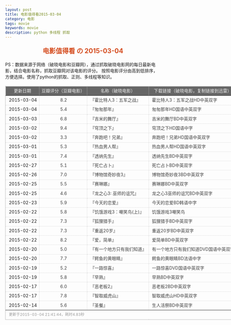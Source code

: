 ```yaml
---
layout: post
title: 电影值得看2015-03-04
category: 电影
tags: movie
keywords: movie 
description: python 多线程 抓取
---
```

<h2 style="text-align:center;color:#D54E21;margin:20px auto">电影值得看 の 2015-03-04</h2>
<div>PS：数据来源于网络（破晓电影和豆瓣网），通过抓取破晓电影网的每日最新电影，结合电影名称，抓取豆瓣网对该电影的评分。
按照电影评分由高到低排序，方便选择。使用了python的抓取、正则、多线程等知识。</div>
<table id="movietb">
	<thead>
		<tr>
			<td min-width="100px">更新日期</td>
			<td min-width="100px">豆瓣评分（豆瓣电影）</td>
			<td min-width="300px">名称（破晓电影）</td>
			<td>下载链接（破晓电影，复制链接到迅雷）</td>
		</tr>
	</thead>
	<tbody>
		<tr>
			<td>2015-03-04</td>
			<td style="color:#FF5138!important;text-align:center;"><a href="http://movie.douban.com/subject/2973079/" target="_blank">8.2</a></td>
			<td>『<a href="http://www.poxiao.com/movie/38132.html" target="_blank">霍比特人3：五军之战</a>』</td>
			<td><a href="ftp://5:5@p13.poxiao.com:8202/[www.poxiao.com破晓电影]霍比特人3：五军之战HD中英双字.rmvb" target="_blank">霍比特人3：五军之战HD中英双字</a></td>
		</tr>
				<tr>
			<td>2015-03-04</td>
			<td style="color:#FF5138!important;text-align:center;"><a href="http://movie.douban.com/subject/25779218/" target="_blank">5.4</a></td>
			<td>『<a href="http://www.poxiao.com/movie/38133.html" target="_blank">匆匆那年</a>』</td>
			<td><a href="ftp://6:6@p13.poxiao.com:8202/[www.poxiao.com破晓电影]匆匆那年HD国语中英双字.rmvb" target="_blank">匆匆那年HD国语中英双字</a></td>
		</tr>
				<tr>
			<td>2015-03-03</td>
			<td style="color:#FF5138!important;text-align:center;"><a href="http://movie.douban.com/subject/24522866/" target="_blank">6.8</a></td>
			<td>『<a href="http://www.poxiao.com/movie/38120.html" target="_blank">吉米的舞厅</a>』</td>
			<td><a href="ftp://4:4@p13.poxiao.com:8202/[www.poxiao.com破晓电影]吉米的舞厅BD中英双字.rmvb" target="_blank">吉米的舞厅BD中英双字</a></td>
		</tr>
				<tr>
			<td>2015-03-02</td>
			<td style="color:#FF5138!important;text-align:center;"><a href="http://movie.douban.com/subject/26334244/" target="_blank">9.4</a></td>
			<td>『<a href="http://www.poxiao.com/movie/38118.html" target="_blank">穹顶之下</a>』</td>
			<td><a href="ftp://3:3@p13.poxiao.com:8202/[www.poxiao.com破晓电影]穹顶之下HD国语中字.rmvb" target="_blank">穹顶之下HD国语中字</a></td>
		</tr>
				<tr>
			<td>2015-03-02</td>
			<td style="color:#FF5138!important;text-align:center;"><a href="http://movie.douban.com/subject/26274910/" target="_blank">3.3</a></td>
			<td>『<a href="http://www.poxiao.com/movie/38119.html" target="_blank">奔跑吧！兄弟</a>』</td>
			<td><a href="ftp://2:2@p13.poxiao.com:8202/[www.poxiao.com破晓电影]奔跑吧！兄弟HD国语中英双字.rmvb" target="_blank">奔跑吧！兄弟HD国语中英双字</a></td>
		</tr>
				<tr>
			<td>2015-03-01</td>
			<td style="color:#FF5138!important;text-align:center;"><a href="http://movie.douban.com/subject/25806698/" target="_blank">5.3</a></td>
			<td>『<a href="http://www.poxiao.com/movie/38114.html" target="_blank">热血男人帮</a>』</td>
			<td><a href="ftp://8:8@p13.poxiao.com:8202/[www.poxiao.com破晓电影]热血男人帮HD国语中英双字.rmvb" target="_blank">热血男人帮HD国语中英双字</a></td>
		</tr>
				<tr>
			<td>2015-03-01</td>
			<td style="color:#FF5138!important;text-align:center;"><a href="http://movie.douban.com/subject/21319853/" target="_blank">7.4</a></td>
			<td>『<a href="http://www.poxiao.com/movie/38115.html" target="_blank">透纳先生</a>』</td>
			<td><a href="ftp://1:1@p13.poxiao.com:8202/[www.poxiao.com破晓电影]透纳先生BD中英双字.rmvb" target="_blank">透纳先生BD中英双字</a></td>
		</tr>
				<tr>
			<td>2015-02-27</td>
			<td style="color:#FF5138!important;text-align:center;"><a href="http://movie.douban.com/subject/3014399/" target="_blank">5.1</a></td>
			<td>『<a href="http://www.poxiao.com/movie/38113.html" target="_blank">死亡占卜</a>』</td>
			<td><a href="ftp://7:7@p13.poxiao.com:8202/[www.poxiao.com破晓电影]死亡占卜BD中英双字.rmvb" target="_blank">死亡占卜BD中英双字</a></td>
		</tr>
				<tr>
			<td>2015-02-26</td>
			<td style="color:#FF5138!important;text-align:center;"><a href="http://movie.douban.com/subject/21349734/" target="_blank">7.0</a></td>
			<td>『<a href="http://www.poxiao.com/movie/38101.html" target="_blank">博物馆奇妙夜3</a>』</td>
			<td><a href="ftp://6:6@p13.poxiao.com:8202/[www.poxiao.com破晓电影]博物馆奇妙夜3BD中英双字.rmvb" target="_blank">博物馆奇妙夜3BD中英双字</a></td>
		</tr>
				<tr>
			<td>2015-02-25</td>
			<td style="color:#FF5138!important;text-align:center;"><a href="http://movie.douban.com/subject/3112738/" target="_blank">5.5</a></td>
			<td>『<a href="http://www.poxiao.com/movie/38099.html" target="_blank">赛琳娜</a>』</td>
			<td><a href="ftp://4:4@p13.poxiao.com:8202/[www.poxiao.com破晓电影]赛琳娜BD中英双字.rmvb" target="_blank">赛琳娜BD中英双字</a></td>
		</tr>
				<tr>
			<td>2015-02-25</td>
			<td style="color:#FF5138!important;text-align:center;"><a href="http://movie.douban.com/subject/26306929/" target="_blank">4.6</a></td>
			<td>『<a href="http://www.poxiao.com/movie/38100.html" target="_blank">龙之心3: 巫师的诅咒</a>』</td>
			<td><a href="ftp://5:5@p13.poxiao.com:8202/[www.poxiao.com破晓电影]龙之心3巫师的诅咒BD中英双字.rmvb" target="_blank">龙之心3巫师的诅咒BD中英双字</a></td>
		</tr>
				<tr>
			<td>2015-02-23</td>
			<td style="color:#FF5138!important;text-align:center;"><a href="http://movie.douban.com/subject/25828521/" target="_blank">5.9</a></td>
			<td>『<a href="http://www.poxiao.com/movie/38098.html" target="_blank">今天的恋爱</a>』</td>
			<td><a href="ftp://5:5@p13.poxiao.com:8202/[www.poxiao.com破晓电影]今天的恋爱BD韩语中字.rmvb" target="_blank">今天的恋爱BD韩语中字</a></td>
		</tr>
				<tr>
			<td>2015-02-22</td>
			<td style="color:#FF5138!important;text-align:center;"><a href="http://movie.douban.com/subject/6533054/" target="_blank">5.8</a></td>
			<td>『<a href="http://www.poxiao.com/movie/38095.html" target="_blank">饥饿游戏3：嘲笑鸟(上)</a>』</td>
			<td><a href="ftp://4:4@p13.poxiao.com:8202/[www.poxiao.com破晓电影]饥饿游戏3嘲笑鸟(上)BD中英双字.rmvb" target="_blank">饥饿游戏3嘲笑鸟</a></td>
		</tr>
				<tr>
			<td>2015-02-22</td>
			<td style="color:#FF5138!important;text-align:center;"><a href="http://movie.douban.com/subject/3011022/" target="_blank">7.3</a></td>
			<td>『<a href="http://www.poxiao.com/movie/38097.html" target="_blank">狐狸猎手</a>』</td>
			<td><a href="ftp://1:1@p13.poxiao.com:8202/[www.poxiao.com破晓电影]狐狸猎手BD中英双字.rmvb" target="_blank">狐狸猎手BD中英双字</a></td>
		</tr>
				<tr>
			<td>2015-02-22</td>
			<td style="color:#FF5138!important;text-align:center;"><a href="http://movie.douban.com/subject/25870084/" target="_blank">7.3</a></td>
			<td>『<a href="http://www.poxiao.com/movie/38012.html" target="_blank">重返20岁</a>』</td>
			<td><a href="ftp://3:3@p13.poxiao.com:8202/[www.poxiao.com破晓电影]重返20岁BD中英双字.rmvb" target="_blank">重返20岁BD中英双字</a></td>
		</tr>
				<tr>
			<td>2015-02-22</td>
			<td style="color:#FF5138!important;text-align:center;"><a href="http://movie.douban.com/subject/20441632/" target="_blank">8.2</a></td>
			<td>『<a href="http://www.poxiao.com/movie/38096.html" target="_blank">爱，简单</a>』</td>
			<td><a href="ftp://2:2@p13.poxiao.com:8202/[www.poxiao.com破晓电影]爱简单BD中英双字.rmvb" target="_blank">爱简单BD中英双字</a></td>
		</tr>
				<tr>
			<td>2015-02-20</td>
			<td style="color:#FF5138!important;text-align:center;"><a href="http://movie.douban.com/subject/25858759/" target="_blank">5.0</a></td>
			<td>『<a href="http://www.poxiao.com/movie/38093.html" target="_blank">有一个地方只有我们知道</a>』</td>
			<td><a href="ftp://8:8@p13.poxiao.com:8202/[www.poxiao.com破晓电影]有一个地方只有我们知道DVD国语中英双字.rmvb" target="_blank">有一个地方只有我们知道DVD国语中英双字</a></td>
		</tr>
				<tr>
			<td>2015-02-20</td>
			<td style="color:#FF5138!important;text-align:center;"><a href="http://movie.douban.com/subject/20494466/" target="_blank">7.7</a></td>
			<td>『<a href="http://www.poxiao.com/movie/38091.html" target="_blank">鳄鱼的黄眼睛</a>』</td>
			<td><a href="ftp://7:7@p13.poxiao.com:8202/[www.poxiao.com破晓电影]鳄鱼的黄眼睛BD法语中字.rmvb" target="_blank">鳄鱼的黄眼睛BD法语中字</a></td>
		</tr>
				<tr>
			<td>2015-02-19</td>
			<td style="color:#FF5138!important;text-align:center;"><a href="http://movie.douban.com/subject/25880244/" target="_blank">5.2</a></td>
			<td>『<a href="http://www.poxiao.com/movie/38090.html" target="_blank">一路惊喜</a>』</td>
			<td><a href="ftp://6:6@p13.poxiao.com:8202/[www.poxiao.com破晓电影]一路惊喜DVD国语中英双字.rmvb" target="_blank">一路惊喜DVD国语中英双字</a></td>
		</tr>
				<tr>
			<td>2015-02-19</td>
			<td style="color:#FF5138!important;text-align:center;"><a href="http://movie.douban.com/subject/24750968/" target="_blank">5.8</a></td>
			<td>『<a href="http://www.poxiao.com/movie/38089.html" target="_blank">早熟</a>』</td>
			<td><a href="ftp://5:5@p13.poxiao.com:8202/[www.poxiao.com破晓电影]早熟BD中英双字.rmvb" target="_blank">早熟BD中英双字</a></td>
		</tr>
				<tr>
			<td>2015-02-17</td>
			<td style="color:#FF5138!important;text-align:center;"><a href="http://movie.douban.com/subject/22508259/" target="_blank">6.0</a></td>
			<td>『<a href="http://www.poxiao.com/movie/38086.html" target="_blank">恶老板2</a>』</td>
			<td><a href="ftp://4:4@p13.poxiao.com:8202/[www.poxiao.com破晓电影]恶老板2BD中英双字.rmvb" target="_blank">恶老板2BD中英双字</a></td>
		</tr>
				<tr>
			<td>2015-02-17</td>
			<td style="color:#FF5138!important;text-align:center;"><a href="http://movie.douban.com/subject/10807909/" target="_blank">7.8</a></td>
			<td>『<a href="http://www.poxiao.com/movie/37962.html" target="_blank">智取威虎山</a>』</td>
			<td><a href="ftp://3:3@p13.poxiao.com:8202/[www.poxiao.com破晓电影]智取威虎山HD中英双字.rmvb" target="_blank">智取威虎山HD中英双字</a></td>
		</tr>
				<tr>
			<td>2015-02-14</td>
			<td style="color:#FF5138!important;text-align:center;"><a href="http://movie.douban.com/subject/24694696/" target="_blank">5.6</a></td>
			<td>『<a href="http://www.poxiao.com/movie/38085.html" target="_blank">圣餐</a>』</td>
			<td><a href="ftp://5:5@p13.poxiao.com:8202/[www.poxiao.com破晓电影]生人活祭BD中英双字.rmvb" target="_blank">生人活祭BD中英双字</a></td>
		</tr>
			</tbody>
	<tfoot>
		<tr>
			<td colspan="4">更新于2015-03-04 21:41:44，耗时4.83秒</td>
		</tr>
	</tfoot>
</table>	<style>
	#movietb {width:790px;border:1px #CCCCCC solid;font-size:14px;margin:20px auto;}
	#movietb td {border:1px #CCCCCC dotted;line-height:24px;vertical-align: middle;}
	#movietb a {text-decoration:none;color:#464646; text-shadow:0 1px 0 #F2F2F2;border:0!important}
	#movietb a:hover {text-decoration:underline;color:#D54E21;}
	#movietb tbody tr:hover{background:#CCC}
	#movietb thead {background-color:#666;color:#eee;text-align:center}
	#movietb tbody {text-align:left;}
	#movietb tbody td {padding-left:10px;}
	#movietb tfoot td,.size {padding-left: 10px;font-size:12px;color:#999}
</style>